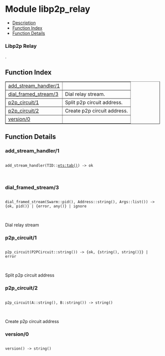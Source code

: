 

# Module libp2p_relay #
* [Description](#description)
* [Function Index](#index)
* [Function Details](#functions)



### <a name="Libp2p_Relay">Libp2p Relay</a> ###
.

<a name="index"></a>

## Function Index ##


<table width="100%" border="1" cellspacing="0" cellpadding="2" summary="function index"><tr><td valign="top"><a href="#add_stream_handler-1">add_stream_handler/1</a></td><td></td></tr><tr><td valign="top"><a href="#dial_framed_stream-3">dial_framed_stream/3</a></td><td>
Dial relay stream.</td></tr><tr><td valign="top"><a href="#p2p_circuit-1">p2p_circuit/1</a></td><td>
Split p2p circuit address.</td></tr><tr><td valign="top"><a href="#p2p_circuit-2">p2p_circuit/2</a></td><td>
Create p2p circuit address.</td></tr><tr><td valign="top"><a href="#version-0">version/0</a></td><td></td></tr></table>


<a name="functions"></a>

## Function Details ##

<a name="add_stream_handler-1"></a>

### add_stream_handler/1 ###

<pre><code>
add_stream_handler(TID::<a href="ets.md#type-tab">ets:tab()</a>) -&gt; ok
</code></pre>
<br />

<a name="dial_framed_stream-3"></a>

### dial_framed_stream/3 ###

<pre><code>
dial_framed_stream(Swarm::pid(), Address::string(), Args::list()) -&gt; {ok, pid()} | {error, any()} | ignore
</code></pre>
<br />

Dial relay stream

<a name="p2p_circuit-1"></a>

### p2p_circuit/1 ###

<pre><code>
p2p_circuit(P2PCircuit::string()) -&gt; {ok, {string(), string()}} | error
</code></pre>
<br />

Split p2p circuit address

<a name="p2p_circuit-2"></a>

### p2p_circuit/2 ###

<pre><code>
p2p_circuit(A::string(), B::string()) -&gt; string()
</code></pre>
<br />

Create p2p circuit address

<a name="version-0"></a>

### version/0 ###

<pre><code>
version() -&gt; string()
</code></pre>
<br />

